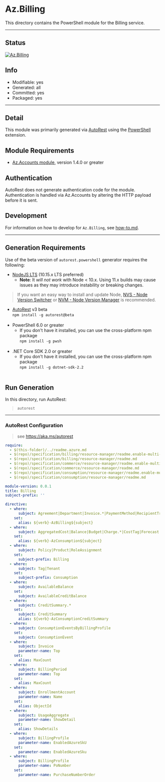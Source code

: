 <!-- region Generated -->
# Az.Billing
This directory contains the PowerShell module for the Billing service.

---
## Status
[![Az.Billing](https://img.shields.io/powershellgallery/v/Az.Billing.svg?style=flat-square&label=Az.Billing "Az.Billing")](https://www.powershellgallery.com/packages/Az.Billing/)

## Info
- Modifiable: yes
- Generated: all
- Committed: yes
- Packaged: yes

---
## Detail
This module was primarily generated via [AutoRest](https://github.com/Azure/autorest) using the [PowerShell](https://github.com/Azure/autorest.powershell) extension.

## Module Requirements
- [Az.Accounts module](https://www.powershellgallery.com/packages/Az.Accounts/), version 1.4.0 or greater

## Authentication
AutoRest does not generate authentication code for the module. Authentication is handled via Az.Accounts by altering the HTTP payload before it is sent.

## Development
For information on how to develop for `Az.Billing`, see [how-to.md](how-to.md).
<!-- endregion -->

---
## Generation Requirements
Use of the beta version of `autorest.powershell` generator requires the following:
- [NodeJS LTS](https://nodejs.org) (10.15.x LTS preferred)
  - **Note**: It *will not work* with Node < 10.x. Using 11.x builds may cause issues as they may introduce instability or breaking changes.
> If you want an easy way to install and update Node, [NVS - Node Version Switcher](../nodejs/installing-via-nvs.md) or [NVM - Node Version Manager](../nodejs/installing-via-nvm.md) is recommended.
- [AutoRest](https://aka.ms/autorest) v3 beta <br>`npm install -g autorest@beta`<br>&nbsp;
- PowerShell 6.0 or greater
  - If you don't have it installed, you can use the cross-platform npm package <br>`npm install -g pwsh`<br>&nbsp;
- .NET Core SDK 2.0 or greater
  - If you don't have it installed, you can use the cross-platform npm package <br>`npm install -g dotnet-sdk-2.2`<br>&nbsp;

## Run Generation
In this directory, run AutoRest:
> `autorest`

---
### AutoRest Configuration
> see https://aka.ms/autorest

``` yaml
require:
  - $(this-folder)/../readme.azure.md
  - $(repo)/specification/billing/resource-manager/readme.enable-multi-api.md
  - $(repo)/specification/billing/resource-manager/readme.md
  - $(repo)/specification/commerce/resource-manager/readme.enable-multi-api.md
  - $(repo)/specification/commerce/resource-manager/readme.md
  - $(repo)/specification/consumption/resource-manager/readme.enable-multi-api.md
  - $(repo)/specification/consumption/resource-manager/readme.md

module-version: 0.0.1
title: Billing
subject-prefix: ''

directive:
  - where:
      subject: Agreement|Department|Invoice.*|PaymentMethod|RecipientTransfer|Transaction|Transfer
    set:
      alias: ${verb}-AzBilling${subject}
  - where:
      subject: AggregatedCost|Balance|Budget|Charge.*|CostTag|Forecast|Marketplace|PriceSheet|Reservation.*|UsageDetail
    set:
      alias: ${verb}-AzConsumption${subject}
  - where:
      subject: Policy|Product|RoleAssignment
    set:
      subject-prefix: Billing
  - where:
      subject: Tag|Tenant
    set:
      subject-prefix: Consumption
  - where:
      subject: AvailableBalance
    set:
      subject: AvailableCreditBalance
  - where:
      subject: CreditSummary.*
    set:
      subject: CreditSummary
      alias: ${verb}-AzConsumptionCreditSummary
  - where:
      subject: ConsumptionEventsByBillingProfile
    set:
      subject: ConsumptionEvent
  - where:
      subject: Invoice
      parameter-name: Top
    set:
      alias: MaxCount
  - where:
      subject: BillingPeriod
      parameter-name: Top
    set:
      alias: MaxCount
  - where:
      subject: EnrollmentAccount
      parameter-name: Name
    set:
      alias: ObjectId
  - where:
      subject: UsageAggregate
      parameter-name: ShowDetail
    set:
      alias: ShowDetails
  - where:
      subject: BillingProfile
      parameter-name: EnabledAzureSkU
    set:
      parameter-name: EnabledAzureSku
  - where:
      subject: BillingProfile
      parameter-name: PoNumber
    set:
      parameter-name: PurchaseNumberOrder
```
